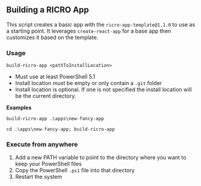 ## Building a RICRO App
This script creates a basic app with the `ricro-app-template@1.1.0` to use as a starting point. It leverages `create-react-app` for a base app then customizes it based on the template.
### Usage
`build-ricro-app <pathToInstallLocation>`
- Must use at least PowerShell 5.1
- Install location must be empty or only contain a `.git` folder
- Install location is optional. If one is not specified the install location will be the current directory.

**Examples**

`build-ricro-app .\apps\new-fancy-app`

`cd .\apps\new-fancy-app; build-ricro-app`

### Execute from anywhere
1. Add a new PATH variable to point to the directory where you want to keep your PowerShell files
1. Copy the PowerShell `.ps1` file into that directory
1. Restart the system
